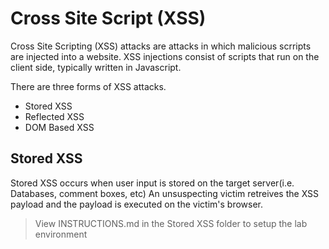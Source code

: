 # Cross Site Script (XSS)

Cross Site Scripting (XSS) attacks are attacks in which malicious scrripts are injected
into a website. XSS injections consist of scripts that run on the client side, typically
written in Javascript.

There are three forms of XSS attacks.

- Stored XSS
- Reflected XSS
- DOM Based XSS

## Stored XSS

Stored XSS occurs when user input is stored on the target server(i.e. Databases, comment boxes, etc)
An unsuspecting victim retreives the XSS payload and the payload is executed on the victim's
browser.

> View INSTRUCTIONS.md in the Stored XSS folder to setup the lab environment


